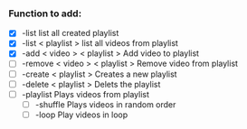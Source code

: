### Function to add:

- [x] -list list all created playlist
- [x] -list < playlist > list all videos from playlist
- [x] -add < video > < playlist > Add video to playlist
- [ ] -remove < video > < playlist > Remove video from playlist
- [ ] -create < playlist > Creates a new playlist
- [ ] -delete < playlist > Delets the playlist
- [ ] -playlist Plays videos from playlist 
  - [ ] -shuffle Plays videos in random order
  - [ ] -loop Play videos in loop
